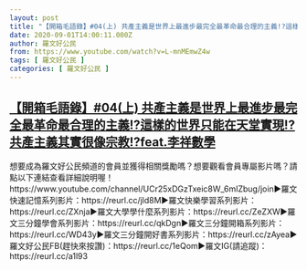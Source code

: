 ```yaml
---
layout: post
title: "【開箱毛語錄】#04(上) 共產主義是世界上最進步最完全最革命最合理的主義!?這樣的世界只能在天堂實現!? 共產主義其實很像宗教!?feat.李祥數學"
date: 2020-09-01T14:00:11.000Z
author: 羅文好公民
from: https://www.youtube.com/watch?v=L-mnMEmwZ4w
tags: [ 羅文好公民 ]
categories: [ 羅文好公民 ]
---
```

<!--1598968811000-->
[【開箱毛語錄】#04(上) 共產主義是世界上最進步最完全最革命最合理的主義!?這樣的世界只能在天堂實現!? 共產主義其實很像宗教!?feat.李祥數學](https://www.youtube.com/watch?v=L-mnMEmwZ4w)
------

<div>
想要成為羅文好公民頻道的會員並獲得相關獎勵嗎？想要觀看會員專屬影片嗎？請點以下連結查看詳細說明喔！https://www.youtube.com/channel/UCr25xDGzTxeic8W_6mIZbug/join►羅文快速記憶系列影片：https://reurl.cc/jld8M►羅文快樂學習系列影片：https://reurl.cc/ZXnja►羅文大學學什麼系列影片：https://reurl.cc/ZeZXW►羅文三分鐘學會系列影片：https://reurl.cc/qkDgn►羅文三分鐘開箱系列影片：https://reurl.cc/WD43y►羅文三分鐘開好書系列影片：https://reurl.cc/zAyea►羅文好公民FB(趕快來按讚)：https://reurl.cc/1eQom►羅文IG(請追蹤)：https://reurl.cc/a1l93
</div>
